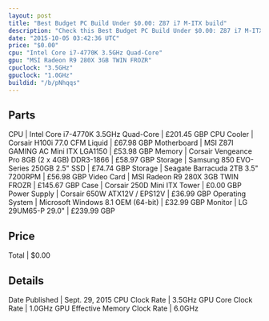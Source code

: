 ```yaml
---
layout: post
title: "Best Budget PC Build Under $0.00: Z87 i7 M-ITX build"
description: "Check this Best Budget PC Build Under $0.00: Z87 i7 M-ITX build. CPU: Intel Core i7-4770K 3.5GHz Quad-Core, CPU Cooler: Corsair H100i 77.0 CFM Liquid, Motherboard: MSI Z87"
date: "2015-10-05 03:42:36 UTC"
price: "$0.00"
cpu: "Intel Core i7-4770K 3.5GHz Quad-Core"
gpu: "MSI Radeon R9 280X 3GB TWIN FROZR"
cpuclock: "3.5GHz"
gpuclock: "1.0GHz"
buildid: "/b/pNhqqs"
---
```


## Parts

CPU | Intel Core i7-4770K 3.5GHz Quad-Core | £201.45 GBP
CPU Cooler | Corsair H100i 77.0 CFM Liquid | £67.98 GBP
Motherboard | MSI Z87I GAMING AC Mini ITX LGA1150 | £53.98 GBP
Memory | Corsair Vengeance Pro 8GB (2 x 4GB) DDR3-1866 | £58.97 GBP
Storage | Samsung 850 EVO-Series 250GB 2.5" SSD | £74.74 GBP
Storage | Seagate Barracuda 2TB 3.5" 7200RPM | £56.98 GBP
Video Card | MSI Radeon R9 280X 3GB TWIN FROZR | £145.67 GBP
Case | Corsair 250D Mini ITX Tower | £0.00 GBP
Power Supply | Corsair 650W ATX12V / EPS12V | £36.99 GBP
Operating System | Microsoft Windows 8.1 OEM (64-bit) | £32.99 GBP
Monitor | LG 29UM65-P 29.0" | £239.99 GBP

## Price

Total | $0.00

## Details

Date Published | Sept. 29, 2015
CPU Clock Rate | 3.5GHz
GPU Core Clock Rate | 1.0GHz
GPU Effective Memory Clock Rate | 6.0GHz